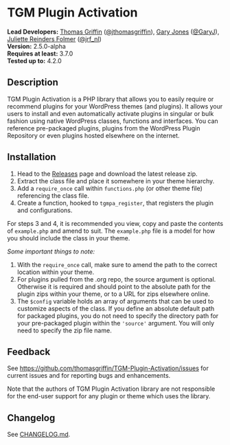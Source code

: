 # TGM Plugin Activation

**Lead Developers:**
[Thomas Griffin](https://github.com/thomasgriffin) ([@jthomasgriffin](https://twitter.com/jrf_nl)), [Gary Jones](https://github.com/GaryJones) ([@GaryJ](https://twitter.com/GaryJ)), [Juliette Reinders Folmer](https://github.com/jrfnl) ([@jrf_nl](https://twitter.com/jrf_nl))  
**Version:** 2.5.0-alpha  
**Requires at least:** 3.7.0  
**Tested up to:** 4.2.0  

## Description

TGM Plugin Activation is a PHP library that allows you to easily require or recommend plugins for your WordPress themes (and plugins). It allows your users to install and even automatically activate plugins in singular or bulk fashion using native WordPress classes, functions and interfaces. You can reference pre-packaged plugins, plugins from the WordPress Plugin Repository or even plugins hosted elsewhere on the internet.

## Installation

1. Head to the [Releases](https://github.com/thomasgriffin/TGM-Plugin-Activation/releases) page and download the latest release zip.
2. Extract the class file and place it somewhere in your theme hierarchy.
3. Add a `require_once` call within `functions.php` (or other theme file) referencing the class file.
4. Create a function, hooked to `tgmpa_register`, that registers the plugin and configurations.

For steps 3 and 4, it is recommended you view, copy and paste the contents of `example.php`
and amend to suit. The `example.php` file is a model for how you should include the class in your theme.

*Some important things to note:*

1. With the `require_once` call, make sure to amend the path to the correct location within your theme.
2. For plugins pulled from the .org repo, the source argument is optional. Otherwise it is required and should point
   to the absolute path for the plugin zips within your theme, or to a URL for zips elsewhere online.
3. The `$config` variable holds an array of arguments that can be used to customize aspects of the class.
   If you define an absolute default path for packaged plugins, you do not need to specify the directory path
   for your pre-packaged plugin within the `'source'` argument. You will only need to specify the zip file name.

## Feedback

See https://github.com/thomasgriffin/TGM-Plugin-Activation/issues for current issues and for reporting bugs and enhancements.

Note that the authors of TGM Plugin Activation library are not responsible for the end-user support for any plugin or theme which uses the library.

## Changelog

See [CHANGELOG.md](CHANGELOG.md).

